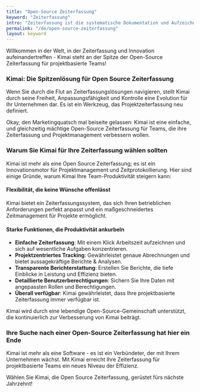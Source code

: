```yaml
---
title: "Open-Source Zeiterfassung"
keyword: "Zeiterfassung"
intro: "Zeiterfassung ist die systematische Dokumentation und Aufzeichnung von Arbeitszeiten, Pausen und Abwesenheiten der Mitarbeiter mittels manueller oder elektronischer Methoden."
permalink: "/de/open-source-zeiterfassung"
layout: keyword
---
```


Willkommen in der Welt, in der Zeiterfassung und Innovation aufeinandertreffen - Kimai steht an der Spitze der Open-Source Zeiterfassung für projektbasierte Teams!

### Kimai: Die Spitzenlösung für Open Source Zeiterfassung

Wenn Sie durch die Flut an Zeiterfassungslösungen navigieren, stellt Kimai durch seine Freiheit, Anpassungsfähigkeit und Kontrolle eine Evolution für Ihr Unternehmen dar. 
Es ist ein Werkzeug, das Projektzeiterfassung neu definiert.

Okay, den Marketingquatsch mal beiseite gelassen: 
Kimai ist eine einfache, und gleichzeitig mächtige Open-Source Zeiterfassung für Teams, die ihre Zeiterfassung und Projektmanagement verbessern wollen.

### Warum Sie Kimai für Ihre Zeiterfassung wählen sollten

Kimai ist mehr als eine Open Source Zeiterfassung; es ist ein Innovationsmotor für Projektmanagement und Zeitprotokollierung. 
Hier sind einige Gründe, warum Kimai Ihre Team-Produktivität steigern kann:

#### Flexibilität, die keine Wünsche offenlässt

Kimai bietet ein Zeiterfassungssystem, das sich Ihren betrieblichen Anforderungen perfekt anpasst und ein maßgeschneidertes Zeitmanagement für Projekte ermöglicht.

#### Starke Funktionen, die Produktivität ankurbeln

- **Einfache Zeiterfassung**: Mit einem Klick Arbeitszeit aufzeichnen und sich auf wesentliche Aufgaben konzentrieren.
- **Projektzentriertes Tracking**: Gewährleistet genaue Abrechnungen und bietet aussagekräftige Berichte & Analysen.
- **Transparente Berichterstattung**: Erstellen Sie Berichte, die tiefe Einblicke in Leistung und Effizienz bieten.
- **Detaillierte Benutzerberechtigungen**: Sichern Sie Ihre Daten mit angepassten Rollen und Berechtigungen.
- **Überall verfügbar**: Kimai gewährleistet, dass Ihre projektbasierte Zeiterfassung immer verfügbar ist.

Kimai wird durch eine lebendige Open-Source-Gemeinschaft unterstützt, die kontinuierlich zur Verbesserung von Kimai beiträgt.

### Ihre Suche nach einer Open-Source Zeiterfassung hat hier ein Ende

Kimai ist mehr als eine Software - es ist ein Verbündeter, der mit Ihrem Unternehmen wächst. 
Mit Kimai erreicht Ihre Zeiterfassung für projektbasierte Teams ein neues Niveau der Effizienz.

Wählen Sie Kimai, die Open Source Zeiterfassung, gerüstet fürs nächste Jahrzehnt!
